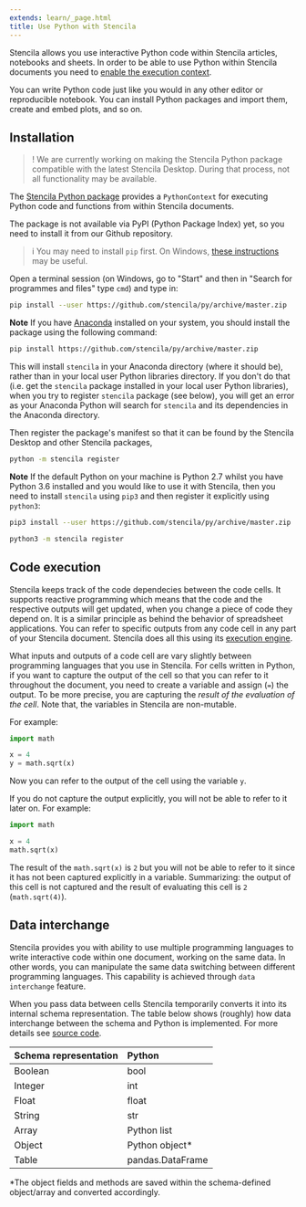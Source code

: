 ```yaml
---
extends: learn/_page.html
title: Use Python with Stencila
---
```


Stencila allows you use interactive Python code  within Stencila articles, notebooks and sheets.
In order to be able to use Python within Stencila documents you need to
[enable the execution context](#installation).

You can write Python code
just like you would in any other editor or reproducible notebook. You can install Python packages and import them,
create and embed plots, and so on.


## Installation

>! We are currently working on making the Stencila Python package compatible with the latest Stencila Desktop. During that process, not all functionality may be available.

The [Stencila Python package](https://github.com/stencila/py) provides a `PythonContext` for executing Python code and functions from within Stencila documents.

The package is not available via PyPI (Python Package Index) yet, so you need to install it from our Github repository.

>i You may need to install `pip` first. On Windows, [these instructions](https://dev.to/el_joft/installing-pip-on-windows) may be useful.

Open a terminal session (on Windows, go to "Start" and then in "Search for programmes and files" type `cmd`) and type in:

```bash
pip install --user https://github.com/stencila/py/archive/master.zip
```
**Note** If you have [Anaconda](https://www.anaconda.com/) installed on your system, you should install the package using the following command:

```bash
pip install https://github.com/stencila/py/archive/master.zip
```

This will install `stencila` in your Anaconda directory (where it should be), rather than in your local user Python libraries directory.
If you don't do that (i.e. get the `stencila` package installed in your local user Python libraries), when you try to register `stencila`
package (see below), you will get an error as your Anaconda Python will search for `stencila` and its dependencies in the Anaconda directory.   


Then register the package's manifest so that it can be found by the Stencila Desktop and other Stencila packages,

```bash
python -m stencila register
```

**Note** If the default Python on your machine is Python 2.7 whilst you have Python 3.6 installed and you would like to use it with Stencila, then you need
to install `stencila` using `pip3` and then register it explicitly using `python3`:

```bash
pip3 install --user https://github.com/stencila/py/archive/master.zip
```

```bash
python3 -m stencila register
```

## Code execution

Stencila keeps track of the code dependecies between the code cells. It supports reactive programming which means that the code and the respective outputs
will get updated, when you change a piece of code they depend on. It is a similar principle as behind the behavior of spreadsheet applications.
You can refer to specific outputs from any code cell in any part of your Stencila document. Stencila does all this using its [execution engine]().

What inputs and outputs of a code cell are vary slightly between programming languages that you use in Stencila.  For cells written in Python,
if you want to capture the output of the cell so that you can refer to it throughout the document, you need to create a variable and assign (`=`) the output. To be more precise, you are capturing the _result of the evaluation of the cell_.
Note that, the variables in Stencila are non-mutable.

For example:

```python
import math

x = 4
y = math.sqrt(x)
```

Now you can refer to the output of the cell using the variable `y`.

If you do not capture the output explicitly, you will not be able to refer to it later on. For example:

```python
import math

x = 4
math.sqrt(x)
```

The result of the `math.sqrt(x)` is `2` but you will not be able to refer to it since it has not been captured explicitly in a variable.
Summarizing: the output of this cell is not captured and the result of evaluating this cell is `2` (`math.sqrt(4)`).

## Data interchange
Stencila provides you with ability to use multiple programming languages to write interactive code within
one document, working on the same data. In other words, you can manipulate the same data switching between different programming
languages. This capability is achieved through `data interchange` feature.

When you pass data between cells Stencila temporarily converts it into its internal schema representation.
The table below shows (roughly) how data interchange between the schema and Python is implemented. For more details
see [source code](https://github.com/stencila/py/blob/master/stencila/value.py).

| Schema representation | Python           |
|:----------------------|:-----------------|
| Boolean               | bool             |
| Integer               | int              |
| Float                 | float            |
| String                | str              |
| Array                 | Python list      |
| Object                | Python object*   |
| Table                 | pandas.DataFrame |

\*The object fields and methods are saved within the schema-defined object/array and converted accordingly.
